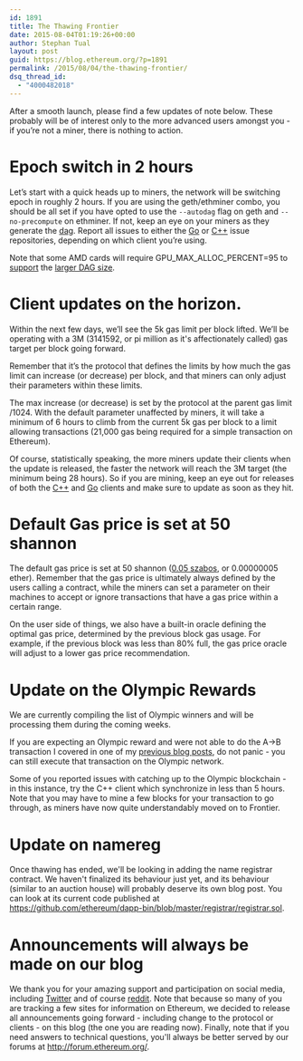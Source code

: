 ```yaml
---
id: 1891
title: The Thawing Frontier
date: 2015-08-04T01:19:26+00:00
author: Stephan Tual
layout: post
guid: https://blog.ethereum.org/?p=1891
permalink: /2015/08/04/the-thawing-frontier/
dsq_thread_id:
  - "4000482018"
---
```

After a smooth launch, please find a few updates of note below. These probably will be of interest only to the more advanced users amongst you - if you’re not a miner, there is nothing to action.


# Epoch switch in 2 hours

Let’s start with a quick heads up to miners, the network will be switching epoch in roughly 2 hours. If you are using the geth/ethminer combo, you should be all set if you have opted to use the ```--autodag``` flag on geth and ```--no-precompute``` on ethminer. If not, keep an eye on your miners as they generate the <a href="https://github.com/ethereum/wiki/wiki/Ethash">dag</a>. Report all issues to either the <a href="https://github.com/ethereum/go-ethereum/issues">Go</a> or <a href="https://github.com/ethereum/cpp-ethereum/issues">C++</a> issue repositories, depending on which client you’re using. 

Note that some AMD cards will require GPU_MAX_ALLOC_PERCENT=95 to <a href="http://forum.ethereum.org/discussion/2737/some-cards-need-export-gpu-max-alloc-percent-95?new=1">support</a> the <a href="https://github.com/ethereum/ethash/blob/master/src/libethash/data_sizes.h#L51">larger DAG size</a>. 


# Client updates on the horizon. 

Within the next few days, we’ll see the 5k gas limit per block lifted. We’ll be operating with a 3M (3141592, or pi million as it's affectionately called) gas target per block going forward.  

Remember that it’s the protocol that defines the limits by how much the gas limit can increase (or decrease) per block, and that miners can only adjust their parameters within these limits. 

The max increase (or decrease) is set by the protocol at the parent gas limit /1024. With the default parameter unaffected by miners, it will take a minimum of 6 hours to climb from the current 5k gas per block to a limit allowing transactions (21,000 gas being required for a simple transaction on Ethereum). 

Of course, statistically speaking, the more miners update their clients when the update is released, the faster the network will reach the 3M target (the minimum being 28 hours). So if you are mining, keep an eye out for releases of both the <a href="https://github.com/ethereum/cpp-ethereum">C++</a> and <a href="https://github.com/ethereum/go-ethereum/releases">Go</a> clients and make sure to update as soon as they hit.


# Default Gas price is set at 50 shannon

The default gas price is set at 50 shannon (<a href="http://ether.fund/tool/converter">0.05 szabos</a>, or 0.00000005 ether). Remember that the gas price is ultimately always defined by the users calling a contract, while the miners can set a parameter on their machines to accept or ignore transactions that have a gas price within a certain range. 

On the user side of things, we also have a built-in oracle defining the optimal gas price, determined by the previous block gas usage. For example, if the previous block was less than 80% full, the gas price oracle will adjust to a lower gas price recommendation.


# Update on the Olympic Rewards

We are currently compiling the list of Olympic winners and will be processing them during the coming weeks. 

If you are expecting an Olympic reward and were not able to do the A->B transaction I covered in one of my <a href="https://blog.ethereum.org/2015/07/30/a-few-last-minute-notes/">previous blog posts</a>, do not  panic - you can still execute that transaction on the Olympic network. 

Some of you reported issues with catching up to the Olympic blockchain - in this instance, try the C++ client which synchronize in less than 5 hours. Note that you may have to mine a few blocks for your transaction to go through, as miners have now quite understandably moved on to Frontier.


# Update on namereg

Once thawing has ended, we'll be looking in adding the name registrar contract. We haven't finalized its behaviour just yet, and its behaviour (similar to an auction house) will probably deserve its own blog post. You can look at its current code published at <a href="https://github.com/ethereum/dapp-bin/blob/master/registrar/registrar.sol">https://github.com/ethereum/dapp-bin/blob/master/registrar/registrar.sol</a>.



# Announcements will always be made on our blog

We thank you for your amazing support and participation on social media, including <a href="https://twitter.com/ethereumproject">Twitter</a> and of course <a href="https://www.reddit.com/r/ethereum">reddit</a>. Note that because so many of you are tracking a few sites for information on Ethereum, we decided to release all announcements going forward - including change to the protocol or clients - on this blog (the one you are reading now). Finally, note that if you need answers to technical questions, you'll always be better served by our forums at <a href="http://forum.ethereum.org/">http://forum.ethereum.org/</a>.